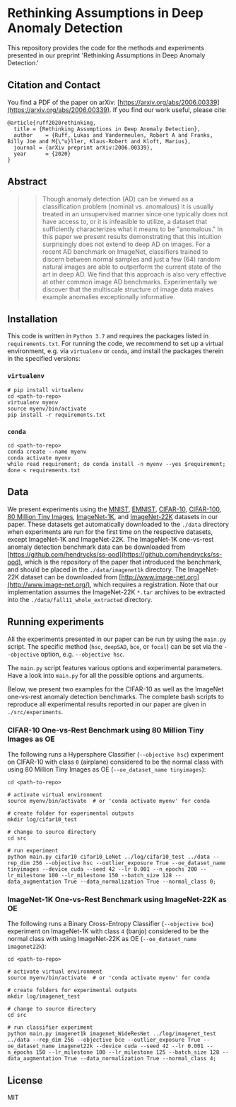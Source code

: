 # Rethinking Assumptions in Deep Anomaly Detection

This repository provides the code for the methods and experiments presented in our preprint 'Rethinking Assumptions in Deep Anomaly Detection.'

## Citation and Contact

You find a PDF of the paper on arXiv: [https://arxiv.org/abs/2006.00339](https://arxiv.org/abs/2006.00339).
If you find our work useful, please cite:
```
@article{ruff2020rethinking, 
  title	= {Rethinking Assumptions in Deep Anomaly Detection}, 
  author	= {Ruff, Lukas and Vandermeulen, Robert A and Franks, Billy Joe and M{\"u}ller, Klaus-Robert and Kloft, Marius}, 
  journal = {arXiv preprint arXiv:2006.00339}, 
  year		= {2020}
}
```

## Abstract

> > Though anomaly detection (AD) can be viewed as a classification problem (nominal vs. anomalous) it is usually treated in an unsupervised manner since one typically does not have access to, or it is infeasible to utilize, a dataset that sufficiently characterizes what it means to be "anomalous." In this paper we present results demonstrating that this intuition surprisingly does not extend to deep AD on images. For a recent AD benchmark on ImageNet, classifiers trained to discern between normal samples and just a few (64) random natural images are able to outperform the current state of the art in deep AD. We find that this approach is also very effective at other common image AD benchmarks. Experimentally we discover that the multiscale structure of image data makes example anomalies exceptionally
informative.


## Installation
This code is written in `Python 3.7` and requires the packages listed in `requirements.txt`. For running the code, we recommend to set up a virtual environment, e.g. via `virtualenv` or `conda`, and install the packages therein in the specified versions:

### `virtualenv`

```
# pip install virtualenv
cd <path-to-repo>
virtualenv myenv
source myenv/bin/activate
pip install -r requirements.txt
```

### `conda`

```
cd <path-to-repo>
conda create --name myenv
conda activate myenv
while read requirement; do conda install -n myenv --yes $requirement; done < requirements.txt
```

## Data

We present experiments using the [MNIST](http://yann.lecun.com/exdb/mnist/), [EMNIST](https://www.nist.gov/itl/products-and-services/emnist-dataset), [CIFAR-10](https://www.cs.toronto.edu/~kriz/cifar.html), [CIFAR-100](https://www.cs.toronto.edu/~kriz/cifar.html), [80 Million Tiny Images](https://groups.csail.mit.edu/vision/TinyImages/), [ImageNet-1K](http://www.image-net.org/), and [ImageNet-22K](http://www.image-net.org/) datasets in our paper. These datasets get automatically downloaded to the `./data` directory when experiments are run for the first time on the respective datasets, except ImageNet-1K and ImageNet-22K. The ImageNet-1K one-vs-rest anomaly detection benchmark data can be downloaded from [https://github.com/hendrycks/ss-ood](https://github.com/hendrycks/ss-ood), which is the repository of the paper that introduced the benchmark, and should be placed in the `./data/imagenet1k` directory.
The ImageNet-22K dataset can be downloaded from [http://www.image-net.org](http://www.image-net.org/), which requires a registration. Note that our implementation assumes the ImageNet-22K `*.tar` archives to be extracted into the `./data/fall11_whole_extracted` directory.


## Running experiments

All the experiments presented in our paper can be run by using the `main.py` script. The specific method (`hsc`, `deepSAD`, `bce`, or `focal`) can be set via the `--objective` option, e.g. `--objective hsc`.

The `main.py` script features various options and experimental parameters. Have a look into `main.py` for all the possible options and arguments.

Below, we present two examples for the CIFAR-10 as well as the ImageNet one-vs-rest anomaly detection benchmarks. The complete bash scripts to reproduce all experimental results reported in our paper are given in `./src/experiments`.

### CIFAR-10 One-vs-Rest Benchmark using 80 Million Tiny Images as OE

The following runs a Hypersphere Classifier (`--objective hsc`) experiment on CIFAR-10 with class `0` (airplane) considered to be the normal class with using 80 Million Tiny Images as OE (`--oe_dataset_name tinyimages`):

```
cd <path-to-repo>

# activate virtual environment
source myenv/bin/activate  # or 'conda activate myenv' for conda

# create folder for experimental outputs
mkdir log/cifar10_test

# change to source directory
cd src

# run experiment
python main.py cifar10 cifar10_LeNet ../log/cifar10_test ../data --rep_dim 256 --objective hsc --outlier_exposure True --oe_dataset_name tinyimages --device cuda --seed 42 --lr 0.001 --n_epochs 200 --lr_milestone 100 --lr_milestone 150 --batch_size 128 --data_augmentation True --data_normalization True --normal_class 0;
```

### ImageNet-1K One-vs-Rest Benchmark using ImageNet-22K as OE

The following runs a Binary Cross-Entropy Classifier (`--objective bce`) experiment on ImageNet-1K with class `4` (banjo) considered to be the normal class with using ImageNet-22K as OE (`--oe_dataset_name imagenet22k`):

```
cd <path-to-repo>

# activate virtual environment
source myenv/bin/activate  # or 'conda activate myenv' for conda

# create folders for experimental outputs
mkdir log/imagenet_test

# change to source directory
cd src

# run classifier experiment
python main.py imagenet1k imagenet_WideResNet ../log/imagenet_test ../data --rep_dim 256 --objective bce --outlier_exposure True --oe_dataset_name imagenet22k --device cuda --seed 42 --lr 0.001 --n_epochs 150 --lr_milestone 100 --lr_milestone 125 --batch_size 128 --data_augmentation True --data_normalization True --normal_class 4;
```

## License
MIT